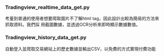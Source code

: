 ### Tradingview_realtime_data_get.py
考量到普通的使⽤者想要爬取圖⽚不了解html tag，因此設計出較為簡易的⽅法來抓取資料。我們採
⽤截圖數據，並透過OCR分析來即時顯⽰數據數值。

### Tradingview_history_data_get.py
⾃動登⼊並爬取交易網站上的歷史數據並輸出CSV，以免費的⽅式實現付費功能
